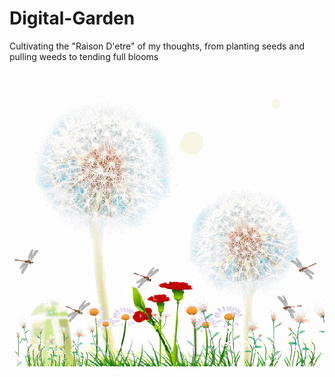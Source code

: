# Digital-Garden
Cultivating the "Raison D'etre" of my thoughts, from planting seeds and pulling weeds to tending full blooms 


<img align="right" alt="PNG" src="https://github.com/arishma108/arb/blob/main/images/unnamed%20(1).gif?raw=true" width="500" height="473" />


